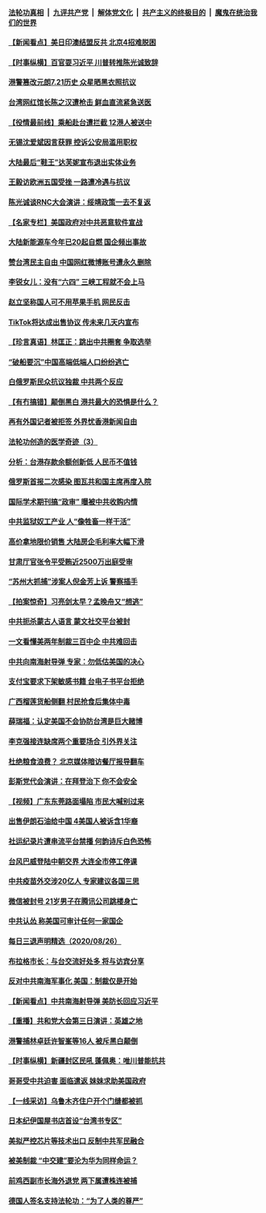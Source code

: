 

####  [法轮功真相](../../../../basic/blob/master/README.md?t=08280931) &nbsp;|&nbsp; [九评共产党](../../../../9ping.md/blob/master/README.md?t=08280931) &nbsp;|&nbsp; [解体党文化](../../../../jtdwh.md/blob/master/README.md?t=08280931)  &nbsp;|&nbsp; [共产主义的终极目的](../../../../gczydzjmd.md/blob/master/README.md?t=08280931) &nbsp;|&nbsp; [魔鬼在统治我们的世界](../../../../mgztzwmdsj.md/blob/master/README.md?t=08280931) 

#### [【新闻看点】美日印澳结盟反共 北京4招难脱困](../pages/nsc413/n12362636.md?t=08280931) 

#### [【时事纵横】百官耍习近平 川普转推陈光诚致辞](../pages/nsc413/n12362300.md?t=08280931) 

#### [港警篡改元朗7.21历史 众星晒黑衣照抗议](../pages/nsc413/n12362438.md?t=08280931) 

#### [台湾网红馆长陈之汉遭枪击 鲜血直流紧急送医](../pages/nsc413/n12362745.md?t=08280931) 

#### [【役情最前线】乘船赴台遭拦截 12港人被送中](../pages/nsc413/n12362347.md?t=08280931) 

#### [无锡沈爱斌因言获罪 控诉公安局滥用职权](../pages/nsc413/n12362484.md?t=08280931) 

#### [大陆最后“鞋王”达芙妮宣布退出实体业务](../pages/nsc413/n12362518.md?t=08280931) 

#### [王毅访欧洲五国受挫 一路遭冷遇与抗议](../pages/nsc413/n12362375.md?t=08280931) 

#### [陈光诚谈RNC大会演讲：绥靖政策一去不复返](../pages/nsc413/n12362358.md?t=08280931) 

#### [【名家专栏】美国政府对中共恶意软件宣战](../pages/nsc413/n12361331.md?t=08280931) 

#### [大陆新能源车今年已20起自燃 国企频出事故](../pages/nsc413/n12362327.md?t=08280931) 

#### [赞台湾民主自由 中国网红微博账号遭永久删除](../pages/nsc413/n12362251.md?t=08280931) 

#### [李锐女儿：没有“六四” 三峡工程就不会上马](../pages/nsc413/n12362068.md?t=08280931) 

#### [赵立坚称国人可不用苹果手机  网民反击](../pages/nsc413/n12362221.md?t=08280931) 

#### [TikTok将达成出售协议 传未来几天内宣布](../pages/nsc413/n12362253.md?t=08280931) 

#### [【珍言真语】林匡正：跳出中共圈套 争取选举](../pages/nsc413/n12362222.md?t=08280931) 

#### [“破船要沉”中国高端低端人口纷纷逃亡](../pages/nsc413/n12362179.md?t=08280931) 

#### [白俄罗斯民众抗议独裁 中共两个反应](../pages/nsc413/n12362044.md?t=08280931) 

#### [【有冇搞错】颠倒黑白 港共最大的恐惧是什么？](../pages/nsc413/n12361984.md?t=08280931) 

#### [再有外国记者被拒签 外界忧香港新闻自由](../pages/nsc413/n12362017.md?t=08280931) 

#### [法轮功创造的医学奇迹（3）](../pages/nsc413/n12359395.md?t=08280931) 

#### [分析：台港存款余额创新低 人民币不值钱](../pages/nsc413/n12355810.md?t=08280931) 

#### [俄罗斯首报二次感染 图瓦共和国主席再度入院](../pages/nsc413/n12361799.md?t=08280931) 

#### [国际学术期刊搞“政审” 曝被中共收购内情](../pages/nsc413/n12361431.md?t=08280931) 

#### [中共监狱奴工产业  人“像牲畜一样干活”](../pages/nsc413/n12360324.md?t=08280931) 

#### [高价拿地限价销售 大陆房企毛利率大幅下滑](../pages/nsc413/n12361108.md?t=08280931) 

#### [甘肃厅官张令平受贿近2500万出庭受审](../pages/nsc413/n12361403.md?t=08280931) 

#### [“苏州大抓捕”涉案人倪金芳上诉 警察插手](../pages/nsc413/n12361435.md?t=08280931) 

#### [【拍案惊奇】习亮剑太早？孟晚舟又“想逃”](../pages/nsc413/n12360508.md?t=08280931) 

#### [中共扼杀蒙古人语言 蒙文社交平台被封](../pages/nsc413/n12360713.md?t=08280931) 

#### [一文看懂美两年制裁三百中企 中共难回击](../pages/nsc413/n12361250.md?t=08280931) 


#### [中共向南海射导弹 专家：勿低估美国的决心](../pages/nsc413/n12361132.md?t=08280931) 

#### [支付宝要求下架敏感书籍 台电子书平台拒绝](../pages/nsc413/n12361255.md?t=08280931) 

#### [广西榴莲货船侧翻 村民抢食后集体中毒](../pages/nsc413/n12360963.md?t=08280931) 

#### [薛瑞福：认定美国不会协防台湾是巨大赌博](../pages/nsc413/n12360870.md?t=08280931) 

#### [李克强接连缺席两个重要场合 引外界关注](../pages/nsc413/n12360857.md?t=08280931) 

#### [杜绝粮食浪费？ 北京媒体暗访餐厅报导翻车](../pages/nsc413/n12360599.md?t=08280931) 

#### [彭斯党代会演讲：在拜登治下 你不会安全](../pages/nsc413/n12360378.md?t=08280931) 

#### [【视频】广东东莞路面塌陷 市民大喊别过来](../pages/nsc413/n12360619.md?t=08280931) 

#### [出售伊朗石油给中国 4美国人被诉含1华裔](../pages/nsc413/n12360283.md?t=08280931) 

#### [社运纪录片遭串流平台禁播 何韵诗斥白色恐怖](../pages/nsc413/n12359950.md?t=08280931) 

#### [台风巴威登陆中朝交界 大连全市停工停课](../pages/nsc413/n12360412.md?t=08280931) 

#### [中共疫苗外交涉20亿人 专家建议各国三思](../pages/nsc413/n12360369.md?t=08280931) 

#### [微信被封号 21岁男子在腾讯公司跳楼身亡](../pages/nsc413/n12360376.md?t=08280931) 

#### [中共认怂 称美国可审计任何一家国企](../pages/nsc413/n12360085.md?t=08280931) 

#### [每日三退声明精选（2020/08/26）](../pages/nsc413/n12360367.md?t=08280931) 

#### [布拉格市长：与台交流好处多 将与访宾分享](../pages/nsc413/n12360246.md?t=08280931) 

#### [反对中共南海军事化 美国：制裁仅是开始](../pages/nsc413/n12360226.md?t=08280931) 

#### [【新闻看点】中共南海射导弹 美防长回应习近平](../pages/nsc413/n12359708.md?t=08280931) 

#### [【重播】共和党大会第三日演讲：英雄之地](../pages/nsc413/n12358896.md?t=08280931) 

#### [港警捕林卓廷许智峯等16人 被斥黑白颠倒](../pages/nsc413/n12360032.md?t=08280931) 

#### [【时事纵横】新疆封区民吼 蓬佩奥：唯川普能抗共](../pages/nsc413/n12359705.md?t=08280931) 

#### [哥哥受中共迫害 面临遣返 妹妹求助美国政府](../pages/nsc413/n12356647.md?t=08280931) 

#### [【一线采访】乌鲁木齐住户开个门缝都被抓](../pages/nsc413/n12359650.md?t=08280931) 

#### [日本纪伊国屋书店首设“台湾书专区”](../pages/nsc413/n12359701.md?t=08280931) 

#### [美拟严控芯片等技术出口 反制中共军民融合](../pages/nsc413/n12359792.md?t=08280931) 

#### [被美制裁 “中交建”要沦为华为同样命运？](../pages/nsc413/n12359769.md?t=08280931) 

#### [前鸡西副市长海外退党 两下属遭株连被捕](../pages/nsc413/n12359717.md?t=08280931) 

#### [德国人签名支持法轮功：“为了人类的尊严”](../pages/nsc413/n12358903.md?t=08280931) 

